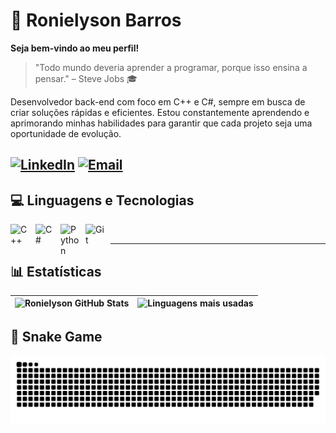 # 👻 Ronielyson Barros
**Seja bem-vindo ao meu perfil!**
> "Todo mundo deveria aprender a programar, porque isso ensina a pensar." – Steve Jobs 🎓

Desenvolvedor back-end com foco em C++ e C#, sempre em busca de criar soluções rápidas e eficientes.
Estou constantemente aprendendo e aprimorando minhas habilidades para garantir que cada projeto seja uma oportunidade de evolução.

[![LinkedIn](https://img.shields.io/badge/-LinkedIn-0A66C2?style=for-the-badge&logo=linkedin&logoColor=white)](https://www.linkedin.com/in/ronielyson-barros/)
[![Email](https://img.shields.io/badge/-Email-D14836?style=for-the-badge&logo=gmail&logoColor=white)](mailto:ronielysonxoliveira@gmail.com)
---
## 💻 Linguagens e Tecnologias
<img align="left" alt="C++" title="C++" width="30px" style="padding-right: 10px;" src="https://cdn.jsdelivr.net/gh/devicons/devicon@latest/icons/cplusplus/cplusplus-original.svg" />
<img align="left" alt="C#" title="C#" width="30px" style="padding-right: 10px;" src="https://cdn.jsdelivr.net/gh/devicons/devicon@latest/icons/csharp/csharp-original.svg" />
<img align="left" alt="Python" title="Python" width="30px" style="padding-right: 10px;" src="https://cdn.jsdelivr.net/gh/devicons/devicon@latest/icons/python/python-original.svg" />
<img align="left" alt="Git" title="Git" width="30px" style="padding-right: 10px;" src="https://cdn.jsdelivr.net/gh/devicons/devicon@latest/icons/git/git-original.svg" />
<br/>

---
## 📊 Estatísticas
| ![Ronielyson GitHub Stats](https://github-readme-stats.vercel.app/api?username=r-onielyson&show_icons=true&theme=tokyonight&include_all_commits=true&locale=pt-br) | ![Linguagens mais usadas](https://github-readme-stats.vercel.app/api/top-langs/?username=r-onielyson&theme=tokyonight&layout=compact&custom_title=Tecnologias&langs_count=9) |
| --- | --- |


## 🐍 Snake Game
![snake gif](https://github.com/r-onielyson/r-onielyson/blob/output/github-snake-dark.svg?palette=github-dark)

